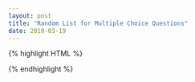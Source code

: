 ```yaml
---
layout: post
title: "Random List for Multiple Choice Questions"
date: 2019-03-19
---
```


{% highlight HTML %}
<script type="text/javascript">
      function rand(arr){
        var ArrLen = arr.length;
        var r = new Array(ArrLen+1);
        for (i = 1; i < ArrLen+1; i++){
          r[i] = parseInt(Math.random() * 1000)
        }

        var o = new Array(ArrLen+1);
        o = r.slice();

        for (x = 1; x < ArrLen+1; x++){
          for (y = x+1; y < ArrLen+1; y++){
            if (r[x] > r[y]){
              r[0] = r[x];
              r[x] = r[y];
              r[y] = r[0];
            }  
          }
        }
        var result = new Array(len);
        for (j=1; j<ArrLen+1; j++){
          result[j-1] = arr[r.indexOf(o[j],1)-1];
        }
        return result;
      }
</script>
{% endhighlight %}
